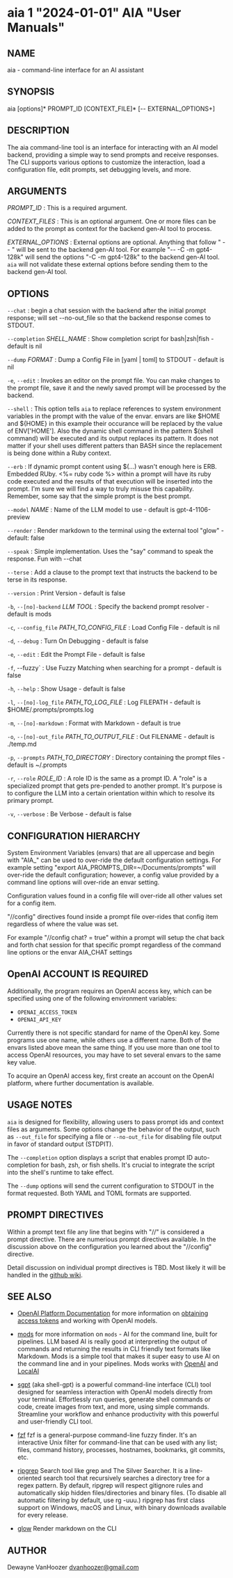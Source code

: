 # aia 1 "2024-01-01" AIA "User Manuals"

## NAME

aia - command-line interface for an AI assistant  

## SYNOPSIS

aia [options]* PROMPT_ID [CONTEXT_FILE]* [-- EXTERNAL_OPTIONS+]  

## DESCRIPTION

The aia command-line tool is an interface for interacting with an AI model backend, providing a simple way to send prompts and receive responses. The CLI supports various options to customize the interaction, load a configuration file, edit prompts, set debugging levels, and more.

## ARGUMENTS

*PROMPT_ID*
: This is a required argument.

*CONTEXT_FILES*
: This is an optional argument.  One or more files can be added to the prompt as context for the backend gen-AI tool to process.

*EXTERNAL_OPTIONS*
: External options are optional.  Anything that follow " -- " will be sent to the backend gen-AI tool.  For example "-- -C -m gpt4-128k" will send the options "-C -m gpt4-128k" to the backend gen-AI tool.  `aia` will not validate these external options before sending them to the backend gen-AI tool.

## OPTIONS

`--chat`
: begin a chat session with the backend after the initial prompt response;  will set --no-out_file so that the backend response comes to STDOUT.

`--completion` *SHELL_NAME*
: Show completion script for bash|zsh|fish - default is nil

`--dump` *FORMAT*
: Dump a Config File in [yaml | toml] to STDOUT - default is nil

`-e`, `--edit`
: Invokes an editor on the prompt file.  You can make changes to the prompt file, save it and the newly saved prompt will be processed by the backend.

`--shell`
: This option tells `aia` to replace references to system environment variables in the prompt with the value of the envar.  envars are like $HOME and ${HOME} in this example their occurance will be replaced by the value of ENV['HOME'].  Also the dynamic shell command in the pattern $(shell command) will be executed and its output replaces its pattern.  It does not matter if your shell uses different patters than BASH since the replacement is being done within a Ruby context.

`--erb`
: If dynamic prompt content using $(...) wasn't enough here is ERB.  Embedded RUby.  <%= ruby code %> within a prompt will have its ruby code executed and the results of that execution will be inserted into the prompt.  I'm sure we will find a way to truly misuse this capability.  Remember, some say that the simple prompt is the best prompt.

`--model` *NAME*
: Name of the LLM model to use - default is gpt-4-1106-preview

`--render`
: Render markdown to the terminal using the external tool "glow" - default: false

`--speak`
: Simple implementation. Uses the "say" command to speak the response.  Fun with --chat

`--terse`
: Add a clause to the prompt text that instructs the backend to be terse in its response.

`--version`
: Print Version - default is false

`-b`, `--[no]-backend` *LLM TOOL*
: Specify the backend prompt resolver - default is mods

`-c`, `--config_file` *PATH_TO_CONFIG_FILE*
: Load Config File - default is nil

`-d`, `--debug`
: Turn On Debugging - default is false

`-e`, `--edit`
: Edit the Prompt File - default is false

`-f`, --fuzzy`
: Use Fuzzy Matching when searching for a prompt - default is false

`-h`, `--help`
: Show Usage - default is false

`-l`, `--[no]-log_file` *PATH_TO_LOG_FILE*
: Log FILEPATH - default is $HOME/.prompts/prompts.log

`-m`, `--[no]-markdown`
: Format with Markdown - default is true

`-o`, `--[no]-out_file` *PATH_TO_OUTPUT_FILE*
: Out FILENAME - default is ./temp.md

`-p`, `--prompts` *PATH_TO_DIRECTORY*
: Directory containing the prompt files - default is ~/.prompts

`-r`, `--role` *ROLE_ID*
: A role ID is the same as a prompt ID.  A "role" is a specialized prompt that gets pre-pended to another prompt.  It's purpose is to configure the LLM into a certain orientation within which to resolve its primary prompt.

`-v`, `--verbose`
: Be Verbose - default is false


## CONFIGURATION HIERARCHY

System Environment Variables (envars) that are all uppercase and begin with "AIA_" can be used to over-ride the default configuration settings.  For example setting "export AIA_PROMPTS_DIR=~/Documents/prompts" will over-ride the default configuration; however, a config value provided by a command line options will over-ride an envar setting.

Configuration values found in a config file will over-ride all other values set for a config item.

"//config" directives found inside a prompt file over-rides that config item regardless of where the value was set.

For example "//config chat? = true" within a prompt will setup the chat back and forth chat session for that specific prompt regardless of the command line options or the envar AIA_CHAT settings

## OpenAI ACCOUNT IS REQUIRED

Additionally, the program requires an OpenAI access key, which can be specified using one of the following environment variables:

- `OPENAI_ACCESS_TOKEN`
- `OPENAI_API_KEY`

Currently there is not specific standard for name of the OpenAI key.  Some programs use one name, while others use a different name.  Both of the envars listed above mean the same thing.  If you use more than one tool to access OpenAI resources, you may have to set several envars to the same key value.

To acquire an OpenAI access key, first create an account on the OpenAI platform, where further documentation is available.

## USAGE NOTES

`aia` is designed for flexibility, allowing users to pass prompt ids and context files as arguments. Some options change the behavior of the output, such as `--out_file` for specifying a file or `--no-out_file` for disabling file output in favor of standard output (STDPIT).

The `--completion` option displays a script that enables prompt ID auto-completion for bash, zsh, or fish shells. It's crucial to integrate the script into the shell's runtime to take effect.

The `--dump` options will send the current configuration to STDOUT in the format requested.  Both YAML and TOML formats are supported.

## PROMPT DIRECTIVES

Within a prompt text file any line that begins with "//" is considered a prompt directive.  There are numerious prompt directives available.  In the discussion above on the configuration you learned about the "//config" directive.

Detail discussion on individual prompt directives is TBD.  Most likely it will be handled in the [github wiki](https://github.com/MadBomber/aia).

## SEE ALSO

- [OpenAI Platform Documentation](https://platform.openai.com/docs/overview) for more information on [obtaining access tokens](https://platform.openai.com/account/api-keys) and working with OpenAI models.

- [mods](https://github.com/charmbracelet/mods) for more information on `mods` - AI for the command line, built for pipelines.  LLM based AI is really good at interpreting the output of commands and returning the results in CLI friendly text formats like Markdown. Mods is a simple tool that makes it super easy to use AI on the command line and in your pipelines. Mods works with [OpenAI](https://platform.openai.com/account/api-keys) and [LocalAI](https://github.com/go-skynet/LocalAI)

- [sgpt](https://github.com/tbckr/sgpt) (aka shell-gpt) is a powerful command-line interface (CLI) tool designed for seamless interaction with OpenAI models directly from your terminal. Effortlessly run queries, generate shell commands or code, create images from text, and more, using simple commands. Streamline your workflow and enhance productivity with this powerful and user-friendly CLI tool.

- [fzf](https://github.com/junegunn/fzf) fzf is a general-purpose command-line fuzzy finder.  It's an interactive Unix filter for command-line that can be used with any list; files, command history, processes, hostnames, bookmarks, git commits, etc.

- [ripgrep](https://github.com/BurntSushi/ripgrep) Search tool like grep and The Silver Searcher. It is a line-oriented search tool that recursively searches a directory tree for a regex pattern. By default, ripgrep will respect gitignore rules and automatically skip hidden files/directories and binary files. (To disable all automatic filtering by default, use rg -uuu.) ripgrep has first class support on Windows, macOS and Linux, with binary downloads available for every release. 

- [glow](https://github.com/charmbracelet/glow) Render markdown on the CLI


## AUTHOR

Dewayne VanHoozer <dvanhoozer@gmail.com>
